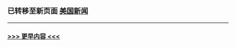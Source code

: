 
### 已转移至新页面 [美国新闻](E美国新闻.md?t=03290205) 


----
#### [ >>> 更早内容 <<< ](../indexes/nsc412-earlier.md)
